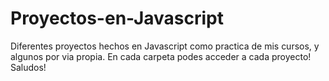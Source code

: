 # Proyectos-en-Javascript
Diferentes proyectos hechos en Javascript como practica de mis cursos, y algunos por via propia. 
En cada carpeta podes acceder a cada proyecto!
Saludos!
